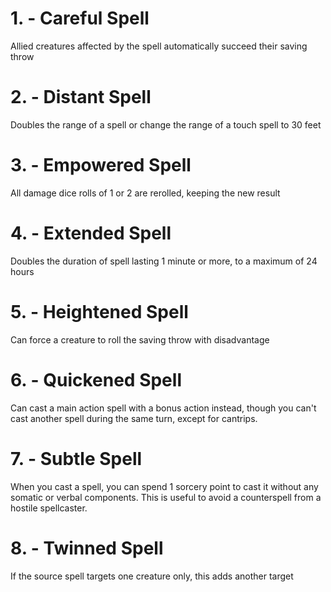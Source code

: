 # 1. - Careful Spell

Allied creatures affected by the spell automatically succeed their saving throw

# 2. - Distant Spell

Doubles the range of a spell or change the range of a touch spell to 30 feet

# 3. - Empowered Spell

All damage dice rolls of 1 or 2 are rerolled, keeping the new result

# 4. - Extended Spell

Doubles the duration of spell lasting 1 minute or more, to a maximum of 24 hours

# 5. - Heightened Spell

Can force a creature to roll the saving throw with disadvantage

# 6. - Quickened Spell

Can cast a main action spell with a bonus action instead, though you can't cast another spell during the same turn, except for cantrips.

# 7. - Subtle Spell

When you cast a spell, you can spend 1 sorcery point to cast it without any somatic or verbal components. This is useful to avoid a counterspell from a hostile spellcaster.

# 8. - Twinned Spell

If the source spell targets one creature only, this adds another target


